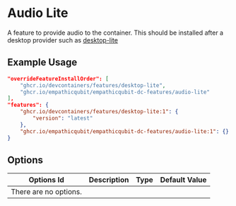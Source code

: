 
# Audio Lite

A feature to provide audio to the container. This should be installed after a
desktop provider such as [desktop-lite](https://github.com/devcontainers/features/tree/main/src/desktop-lite)

## Example Usage

```json
"overrideFeatureInstallOrder": [
    "ghcr.io/devcontainers/features/desktop-lite",
    "ghcr.io/empathicqubit/empathicqubit-dc-features/audio-lite"
],
"features": {
    "ghcr.io/devcontainers/features/desktop-lite:1": {
        "version": "latest"
    },
    "ghcr.io/empathicqubit/empathicqubit-dc-features/audio-lite:1": {}
}
```

## Options

| Options Id | Description | Type | Default Value |
|-----|-----|-----|-----|
| There are no options. |